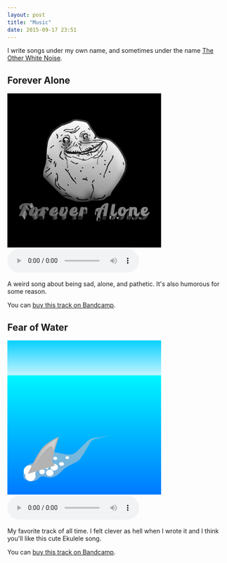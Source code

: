 ```yaml
---
layout: post
title: "Music"
date: 2015-09-17 23:51
---
```

I write songs under my own name, and sometimes under the name [The Other White Noise](http://theotherwhitenoise.com).

<div class="row">
<h2>Forever Alone</h2>
<div class="album">
<img width="350" class="alignright" src="/images/forever-alone.jpg">
</div><!-- .album --->
<div class="musicnotes">
<audio src="/img/alone.opus" controls>
<a href="/img/alone.opus">Download</a></audio>
<p>A weird song about being sad, alone, and pathetic. It's also humorous for some reason.</p>
<p>You can <a href="https://drarthur.bandcamp.com/track/forever-alone">buy this track on Bandcamp</a>.</p>
</div><!--- .musicnotes --->
</div><!--- .row --->
<div class="row">
<h2>Fear of Water</h2>
<div class="album">
<img width="350" class="alignright" src="/images/fear-of-water.jpg">
</div><!-- .album --->
<div class="musicnotes">
<audio src="/img/water.opus" controls>
<a href="/img/water.opus">Download</a></audio>
<p>My favorite track of all time. I felt clever as hell when I wrote it and I think you'll like this cute Ekulele song.</p>
<p>You can <a href="https://drarthur.bandcamp.com/track/fear-of-water">buy this track on Bandcamp</a>.</p>
</div><!--- .musicnotes --->
